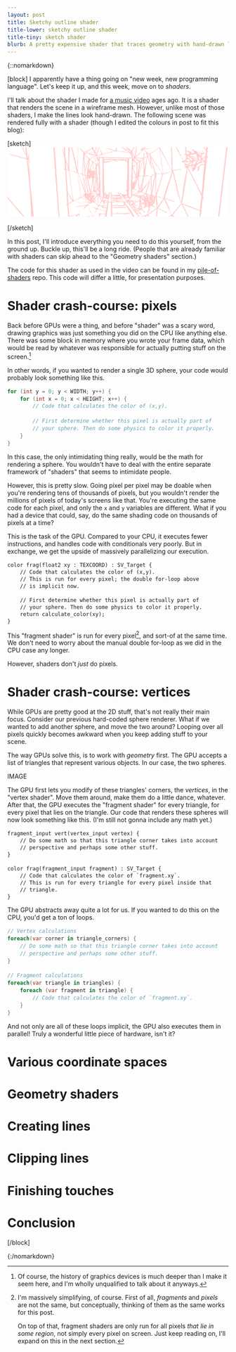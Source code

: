 ```yaml
---
layout: post
title: Sketchy outline shader
title-lower: sketchy outline shader
title-tiny: sketch shader
blurb: A pretty expensive shader that traces geometry with hand-drawn lines.
---
```

{::nomarkdown}

[block]
I apparently have a thing going on "new week, new programming language". Let's keep it up, and this week, move on to *shaders*.

I'll talk about the shader I made for [a music video](https://www.youtube.com/watch?v=8FtlRY6haUI) ages ago. It is a shader that renders the scene in a wireframe mesh. However, unlike most of those shaders, I make the lines look hand-drawn. The following scene was rendered fully with a shader (though I edited the colours in post to fit this blog):

[sketch]
[![A scene, sketched with this shader.](/resources/images/sketch-shader/sample.png)][hover-sample.png]

[hover-sample.png]: ## "How many headaches do you think I went through implementing this?&#013;Place your bets, without looking at the scrollbar!"

[/sketch]

In this post, I'll introduce everything you need to do this yourself, from the ground up. Buckle up, this'll be a long ride. (People that are already familiar with shaders can skip ahead to the "Geometry shaders" section.)

The code for this shader as used in the video can be found in my [pile-of-shaders](https://github.com/Atrufulgium/pile-of-shaders) repo. This code will differ a little, for presentation purposes.

Shader crash-course: pixels
===========================
Back before GPUs were a thing, and before "shader" was a scary word, drawing graphics was just something you did on the CPU like anything else. There was some block in memory where you wrote your frame data, which would be read by whatever was responsible for actually putting stuff on the screen.[^1]

In other words, if you wanted to render a single 3D sphere, your code would probably look something like this.
```csharp
for (int y = 0; y < WIDTH; y++) {
    for (int x = 0; x < HEIGHT; x++) {
        // Code that calculates the color of (x,y).
        
        // First determine whether this pixel is actually part of
        // your sphere. Then do some physics to color it properly.
    }
}
```
In this case, the only intimidating thing really, would be the math for rendering a sphere. You wouldn't have to deal with the entire separate framework of "shaders" that seems to intimidate people.

However, this is pretty slow. Going pixel per pixel may be doable when you're rendering tens of thousands of pixels, but you wouldn't render the millions of pixels of today's screens like that. You're executing the same code for each pixel, and only the `x` and `y` variables are different. What if you had a device that could, say, do the same shading code on thousands of pixels at a time?

This is the task of the GPU. Compared to your CPU, it executes fewer instructions, and handles code with conditionals very poorly. But in exchange, we get the upside of massively parallelizing our execution.

```hlsl
color frag(float2 xy : TEXCOORD) : SV_Target {
    // Code that calculates the color of (x,y).
    // This is run for every pixel; the double for-loop above
    // is implicit now.
    
    // First determine whether this pixel is actually part of
    // your sphere. Then do some physics to color it properly.
    return calculate_color(xy);
}
```
This "fragment shader" is run for every pixel[^2], and sort-of at the same time. We don't need to worry about the manual double for-loop as we did in the CPU case any longer.

However, shaders don't *just* do pixels.

Shader crash-course: vertices
=============================
While GPUs are pretty good at the 2D stuff, that's not really their main focus. Consider our previous hard-coded sphere renderer. What if we wanted to add another sphere, and move the two around? Looping over all pixels quickly becomes awkward when you keep adding stuff to your scene.

The way GPUs solve this, is to work with *geometry* first. The GPU accepts a list of triangles that represent various objects. In our case, the two spheres.

IMAGE

The GPU first lets you modify of these triangles' corners, the *vertices*, in the "vertex shader". Move them around, make them do a little dance, whatever. After that, the GPU executes the "fragment shader" for every triangle, for every pixel that lies on the triangle. Our code that renders these spheres will now look something like this. (I'm still not gonna include any math yet.)

```hlsl
fragment_input vert(vertex_input vertex) {
    // Do some math so that this triangle corner takes into account
    // perspective and perhaps some other stuff.
}

color frag(fragment_input fragment) : SV_Target {
    // Code that calculates the color of `fragment.xy`.
    // This is run for every triangle for every pixel inside that
    // triangle.
}
```

The GPU abstracts away quite a lot for us. If you wanted to do this on the CPU, you'd get a ton of loops.

```csharp
// Vertex calculations
foreach(var corner in triangle_corners) {
    // Do some math so that this triangle corner takes into account
    // perspective and perhaps some other stuff.
}

// Fragment calculations
foreach(var triangle in triangles) {
    foreach (var fragment in triangle) {
        // Code that calculates the color of `fragment.xy`.
    }
}
```

And not only are all of these loops implicit, the GPU also executes them in parallel! Truly a wonderful little piece of hardware, isn't it?

Various coordinate spaces
=========================

Geometry shaders
================

Creating lines
==============

Clipping lines
==============

Finishing touches
=================

Conclusion
==========

[/block]

[^1]: Of course, the history of graphics devices is much deeper than I make it seem here, and I'm wholly unqualified to talk about it anyways.
[^2]:
    I'm massively simplifying, of course. First of all, *fragments* and *pixels* are not the same, but conceptually, thinking of them as the same works for this post.

    On top of that, fragment shaders are only run for all pixels *that lie in some region*, not simply every pixel on screen. Just keep reading on, I'll expand on this in the next section.

{:/nomarkdown}